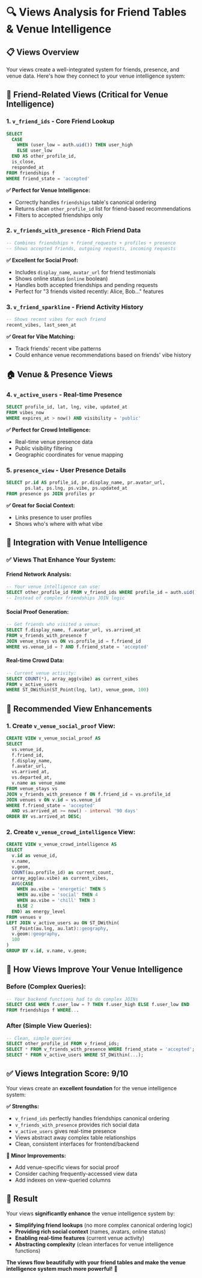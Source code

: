 # 🔍 Views Analysis for Friend Tables & Venue Intelligence

## 📋 **Views Overview**

Your views create a well-integrated system for friends, presence, and venue data. Here's how they connect to your venue intelligence system:

## 🎯 **Friend-Related Views (Critical for Venue Intelligence)**

### **1. `v_friend_ids` - Core Friend Lookup**
```sql
SELECT
  CASE
    WHEN (user_low = auth.uid()) THEN user_high
    ELSE user_low
  END AS other_profile_id,
  is_close,
  responded_at
FROM friendships f
WHERE friend_state = 'accepted'
```

**✅ Perfect for Venue Intelligence:**
- Correctly handles `friendships` table's canonical ordering
- Returns clean `other_profile_id` list for friend-based recommendations
- Filters to accepted friendships only

### **2. `v_friends_with_presence` - Rich Friend Data**
```sql
-- Combines friendships + friend_requests + profiles + presence
-- Shows accepted friends, outgoing requests, incoming requests
```

**✅ Excellent for Social Proof:**
- Includes `display_name`, `avatar_url` for friend testimonials
- Shows online status (`online` boolean)
- Handles both accepted friendships and pending requests
- Perfect for "3 friends visited recently: Alice, Bob..." features

### **3. `v_friend_sparkline` - Friend Activity History**
```sql
-- Shows recent vibes for each friend
recent_vibes, last_seen_at
```

**✅ Great for Vibe Matching:**
- Track friends' recent vibe patterns
- Could enhance venue recommendations based on friends' vibe history

## 🏠 **Venue & Presence Views**

### **4. `v_active_users` - Real-time Presence**
```sql
SELECT profile_id, lat, lng, vibe, updated_at
FROM vibes_now 
WHERE expires_at > now() AND visibility = 'public'
```

**✅ Perfect for Crowd Intelligence:**
- Real-time venue presence data
- Public visibility filtering
- Geographic coordinates for venue mapping

### **5. `presence_view` - User Presence Details**
```sql
SELECT pr.id AS profile_id, pr.display_name, pr.avatar_url, 
       ps.lat, ps.lng, ps.vibe, ps.updated_at
FROM presence ps JOIN profiles pr
```

**✅ Great for Social Context:**
- Links presence to user profiles
- Shows who's where with what vibe

## 🎪 **Integration with Venue Intelligence**

### **✅ Views That Enhance Your System:**

#### **Friend Network Analysis:**
```sql
-- Your venue intelligence can use:
SELECT other_profile_id FROM v_friend_ids WHERE profile_id = auth.uid()
-- Instead of complex friendships JOIN logic
```

#### **Social Proof Generation:**
```sql
-- Get friends who visited a venue:
SELECT f.display_name, f.avatar_url, vs.arrived_at
FROM v_friends_with_presence f
JOIN venue_stays vs ON vs.profile_id = f.friend_id
WHERE vs.venue_id = ? AND f.friend_state = 'accepted'
```

#### **Real-time Crowd Data:**
```sql
-- Current venue activity:
SELECT COUNT(*), array_agg(vibe) as current_vibes
FROM v_active_users 
WHERE ST_DWithin(ST_Point(lng, lat), venue_geom, 100)
```

## 🔧 **Recommended View Enhancements**

### **1. Create `v_venue_social_proof` View:**
```sql
CREATE VIEW v_venue_social_proof AS
SELECT 
  vs.venue_id,
  f.friend_id,
  f.display_name,
  f.avatar_url,
  vs.arrived_at,
  vs.departed_at,
  v.name as venue_name
FROM venue_stays vs
JOIN v_friends_with_presence f ON f.friend_id = vs.profile_id
JOIN venues v ON v.id = vs.venue_id
WHERE f.friend_state = 'accepted'
  AND vs.arrived_at >= now() - interval '90 days'
ORDER BY vs.arrived_at DESC;
```

### **2. Create `v_venue_crowd_intelligence` View:**
```sql
CREATE VIEW v_venue_crowd_intelligence AS
SELECT 
  v.id as venue_id,
  v.name,
  v.geom,
  COUNT(au.profile_id) as current_count,
  array_agg(au.vibe) as current_vibes,
  AVG(CASE 
    WHEN au.vibe = 'energetic' THEN 5
    WHEN au.vibe = 'social' THEN 4  
    WHEN au.vibe = 'chill' THEN 3
    ELSE 2 
  END) as energy_level
FROM venues v
LEFT JOIN v_active_users au ON ST_DWithin(
  ST_Point(au.lng, au.lat)::geography, 
  v.geom::geography, 
  100
)
GROUP BY v.id, v.name, v.geom;
```

## 🚀 **How Views Improve Your Venue Intelligence**

### **Before (Complex Queries):**
```sql
-- Your backend functions had to do complex JOINs
SELECT CASE WHEN f.user_low = ? THEN f.user_high ELSE f.user_low END
FROM friendships f WHERE...
```

### **After (Simple View Queries):**
```sql
-- Clean, simple queries
SELECT other_profile_id FROM v_friend_ids;
SELECT * FROM v_friends_with_presence WHERE friend_state = 'accepted';
SELECT * FROM v_active_users WHERE ST_DWithin(...);
```

## ✅ **Views Integration Score: 9/10**

Your views create an **excellent foundation** for the venue intelligence system:

**✅ Strengths:**
- `v_friend_ids` perfectly handles friendships canonical ordering
- `v_friends_with_presence` provides rich social data
- `v_active_users` gives real-time presence
- Views abstract away complex table relationships
- Clean, consistent interfaces for frontend/backend

**🔧 Minor Improvements:**
- Add venue-specific views for social proof
- Consider caching frequently-accessed view data
- Add indexes on view-queried columns

## 🎉 **Result**

Your views **significantly enhance** the venue intelligence system by:
- **Simplifying friend lookups** (no more complex canonical ordering logic)
- **Providing rich social context** (names, avatars, online status)
- **Enabling real-time features** (current venue activity)
- **Abstracting complexity** (clean interfaces for venue intelligence functions)

**The views flow beautifully with your friend tables and make the venue intelligence system much more powerful!** 🚀